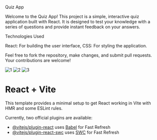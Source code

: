 Quiz App

Welcome to the Quiz App! This project is a simple, interactive quiz application built with React. It is designed to test your knowledge with a series of questions and provide instant feedback on your answers.

Technologies Used

React: For building the user interface,
CSS: For styling the application.

Feel free to fork the repository, make changes, and submit pull requests. Your contributions are welcome!


![1](https://github.com/user-attachments/assets/62411eb1-befb-45fc-a54b-2d658a6dbdac)
![2](https://github.com/user-attachments/assets/9d241919-c8b0-4948-9be4-c1afbd053416)
![3](https://github.com/user-attachments/assets/18fcd9d2-e815-4220-8ce4-7ace7ab1b871)

# React + Vite

This template provides a minimal setup to get React working in Vite with HMR and some ESLint rules.

Currently, two official plugins are available:

- [@vitejs/plugin-react](https://github.com/vitejs/vite-plugin-react/blob/main/packages/plugin-react/README.md) uses [Babel](https://babeljs.io/) for Fast Refresh
- [@vitejs/plugin-react-swc](https://github.com/vitejs/vite-plugin-react-swc) uses [SWC](https://swc.rs/) for Fast Refresh
